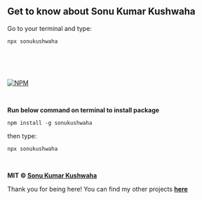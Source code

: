 ## Get to know about Sonu Kumar Kushwaha 


Go to your terminal and type: 
```
npx sonukushwaha
```


<br><br><br>

[![NPM](https://nodei.co/npm/sonukushwaha.png?compact=true)](https://www.npmjs.com/package/sonukushwaha)

<br>

**Run below command on terminal to install package**

```
npm install -g sonukushwaha
```

then type: 
```
npx sonukushwaha
```

<br>


**MIT &copy; [Sonu Kumar Kushwaha](https://singlebucks.blogspot.com)**



Thank you for being here! You can find my other projects **[here](https://github.com/iamsonukushwaha?tab=repositories)**


